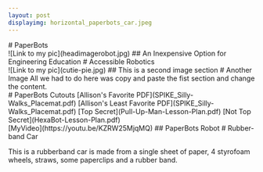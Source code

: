 ```yaml
---
layout: post
displayimg: horizontal_paperbots_car.jpeg
---
```


<div class="site_title" markdown="1">
# PaperBots
</div>

<div class="image_text_overlay" markdown="1">
![Link to my pic](headimagerobot.jpg)
## An Inexpensive Option for Engineering Education
# Accessible Robotics
</div>


<div class="image_text_overlay" markdown="1">
![Link to my pic](cutie-pie.jpg)
## This is a second image section
# Another Image
All we had to do here was copy and paste the fist
section and change the content.
</div>

<div class="pdf" markdown="1">
# PaperBots Cutouts
[Allison's Favorite PDF](SPIKE_Silly-Walks_Placemat.pdf)
[Allison's Least Favorite PDF](SPIKE_Silly-Walks_Placemat.pdf)
[Top Secret](Pull-Up-Man-Lesson-Plan.pdf)
[Not Top Secret](HexaBot-Lesson-Plan.pdf)
</div>


<div class="video_text_overlay" markdown="1">
[MyVideo](https://youtu.be/KZRW25MjqMQ)
## PaperBots Robot
# Rubber-band Car

This is a rubberband car is made from a single sheet of paper, 4 styrofoam wheels, straws, some paperclips and a rubber band.
</div>

